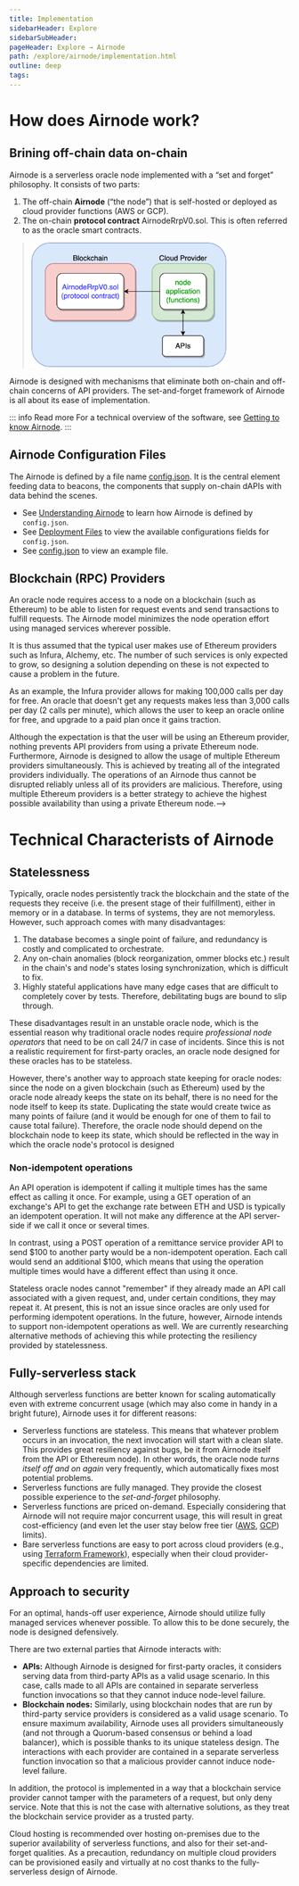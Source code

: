 ```yaml
---
title: Implementation
sidebarHeader: Explore
sidebarSubHeader:
pageHeader: Explore → Airnode
path: /explore/airnode/implementation.html
outline: deep
tags:
---
```


<PageHeader/>

<SearchHighlight/>

# How does Airnode work?

## Brining off-chain data on-chain

Airnode is a serverless oracle node implemented with a “set and forget”
philosophy. It consists of two parts:

1. The off-chain **Airnode** (“the node”) that is self-hosted or deployed as
   cloud provider functions (AWS or GCP).
2. The on-chain **protocol contract** AirnodeRrpV0.sol. This is often referred
   to as the oracle smart contracts.

> <img src="../assets/images/summary-airnode-2-parts.png" width="350px">

Airnode is designed with mechanisms that eliminate both on-chain and off-chain
concerns of API providers. The set-and-forget framework of Airnode is all about
its ease of implementation.

::: info Read more For a technical overview of the software, see
[Getting to know Airnode](https://medium.com/api3/getting-to-know-airnode-162e50ea243e)<ExternalLinkImage/>.
:::

## Airnode Configuration Files

The Airnode is defined by a file name
[config.json](/reference/airnode/latest/deployment-files/config-json.md). It is
the central element feeding data to beacons, the components that supply on-chain
dAPIs with data behind the scenes.

- See [Understanding Airnode](/reference/airnode/latest/understand/) to learn
  how Airnode is defined by `config.json`.
- See
  [Deployment Files](/reference/airnode/latest/deployment-files/config-json.md)
  to view the available configurations fields for `config.json`.
- See
  [config.json](/reference/airnode/latest/deployment-files/examples/config-json.md)
  to view an example file.

## Blockchain (RPC) Providers

An oracle node requires access to a node on a blockchain (such as Ethereum) to
be able to listen for request events and send transactions to fulfill requests.
The Airnode model minimizes the node operation effort using managed services
wherever possible.

It is thus assumed that the typical user makes use of Ethereum providers such as
Infura, Alchemy, etc. The number of such services is only expected to grow, so
designing a solution depending on these is not expected to cause a problem in
the future.

As an example, the Infura provider allows for making 100,000 calls per day for
free. An oracle that doesn't get any requests makes less than 3,000 calls per
day (2 calls per minute), which allows the user to keep an oracle online for
free, and upgrade to a paid plan once it gains traction.

Although the expectation is that the user will be using an Ethereum provider,
nothing prevents API providers from using a private Ethereum node. Furthermore,
Airnode is designed to allow the usage of multiple Ethereum providers
simultaneously. This is achieved by treating all of the integrated providers
individually. The operations of an Airnode thus cannot be disrupted reliably
unless all of its providers are malicious. Therefore, using multiple Ethereum
providers is a better strategy to achieve the highest possible availability than
using a private Ethereum node.-->

# Technical Characterists of Airnode

## Statelessness

Typically, oracle nodes persistently track the blockchain and the state of the
requests they receive (i.e. the present stage of their fulfillment), either in
memory or in a database. In terms of systems, they are not memoryless. However,
such approach comes with many disadvantages:

1. The database becomes a single point of failure, and redundancy is costly and
   complicated to orchestrate.
2. Any on-chain anomalies (block reorganization, ommer blocks etc.) result in
   the chain's and node's states losing synchronization, which is difficult to
   fix.
3. Highly stateful applications have many edge cases that are difficult to
   completely cover by tests. Therefore, debilitating bugs are bound to slip
   through.

These disadvantages result in an unstable oracle node, which is the essential
reason why traditional oracle nodes require _professional node operators_ that
need to be on call 24/7 in case of incidents. Since this is not a realistic
requirement for first-party oracles, an oracle node designed for these oracles
has to be stateless.

However, there's another way to approach state keeping for oracle nodes: since
the node on a given blockchain (such as Ethereum) used by the oracle node
already keeps the state on its behalf, there is no need for the node itself to
keep its state. Duplicating the state would create twice as many points of
failure (and it would be enough for one of them to fail to cause total failure).
Therefore, the oracle node should depend on the blockchain node to keep its
state, which should be reflected in the way in which the oracle node's protocol
is designed

### Non-idempotent operations

An API operation is idempotent if calling it multiple times has the same effect
as calling it once. For example, using a GET operation of an exchange's API to
get the exchange rate between ETH and USD is typically an idempotent operation.
It will not make any difference at the API server-side if we call it once or
several times.

In contrast, using a POST operation of a remittance service provider API to send
$100 to another party would be a non-idempotent operation. Each call would send
an additional $100, which means that using the operation multiple times would
have a different effect than using it once.

Stateless oracle nodes cannot "remember" if they already made an API call
associated with a given request, and, under certain conditions, they may repeat
it. At present, this is not an issue since oracles are only used for performing
idempotent operations. In the future, however, Airnode intends to support
non-idempotent operations as well. We are currently researching alternative
methods of achieving this while protecting the resiliency provided by
statelessness.

## Fully-serverless stack

Although serverless functions are better known for scaling automatically even
with extreme concurrent usage (which may also come in handy in a bright future),
Airnode uses it for different reasons:

- Serverless functions are stateless. This means that whatever problem occurs in
  an invocation, the next invocation will start with a clean slate. This
  provides great resiliency against bugs, be it from Airnode itself from the API
  or Ethereum node). In other words, the oracle node _turns itself off and on
  again_ very frequently, which automatically fixes most potential problems.
- Serverless functions are fully managed. They provide the closest possible
  experience to the _set-and-forget_ philosophy.
- Serverless functions are priced on-demand. Especially considering that Airnode
  will not require major concurrent usage, this will result in great
  cost-efficiency (and even let the user stay below free tier
  ([AWS](https://aws.amazon.com/free)<ExternalLinkImage/>,
  [GCP](https://cloud.google.com/free)<ExternalLinkImage/>) limits).
- Bare serverless functions are easy to port across cloud providers (e.g., using
  [Terraform Framework](https://www.terraform.io/)<ExternalLinkImage/>),
  especially when their cloud provider-specific dependencies are limited.

## Approach to security

For an optimal, hands-off user experience, Airnode should utilize fully managed
services whenever possible. To allow this to be done securely, the node is
designed defensively.

There are two external parties that Airnode interacts with:

- **APIs:** Although Airnode is designed for first-party oracles, it considers
  serving data from third-party APIs as a valid usage scenario. In this case,
  calls made to all APIs are contained in separate serverless function
  invocations so that they cannot induce node-level failure.
- **Blockchain nodes:** Similarly, using blockchain nodes that are run by
  third-party service providers is considered as a valid usage scenario. To
  ensure maximum availability, Airnode uses all providers simultaneously (and
  not through a Quorum-based consensus or behind a load balancer), which is
  possible thanks to its unique stateless design. The interactions with each
  provider are contained in a separate serverless function invocation so that a
  malicious provider cannot induce node-level failure.

In addition, the protocol is implemented in a way that a blockchain service
provider cannot tamper with the parameters of a request, but only deny service.
Note that this is not the case with alternative solutions, as they treat the
blockchain service provider as a trusted party.

Cloud hosting is recommended over hosting on-premises due to the superior
availability of serverless functions, and also for their set-and-forget
qualities. As a precaution, redundancy on multiple cloud providers can be
provisioned easily and virtually at no cost thanks to the fully-serverless
design of Airnode.
